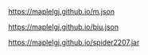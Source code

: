 





https://maplelgj.github.io/m.json

https://maplelgj.github.io/biu.json

https://maplelgj.github.io/spider2207.jar

